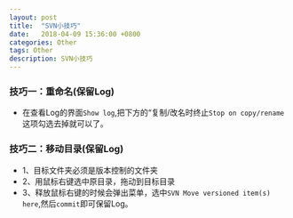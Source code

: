 ```yaml
---
layout: post
title:  "SVN小技巧"
date:   2018-04-09 15:36:00 +0800
categories: Other
tags: Other
description: SVN小技巧
---
```


### 技巧一：重命名(保留Log)

* 在查看Log的界面`Show log`,把下方的“复制/改名时终止`Stop on copy/rename`这项勾选去掉就可以了。
    
### 技巧二：移动目录(保留Log)

* 1、目标文件夹必须是版本控制的文件夹
* 2、用鼠标右键选中原目录，拖动到目标目录
* 3、释放鼠标右键的时候会弹出菜单，选中`SVN Move versioned item(s) here`,然后`commit`即可保留Log。



